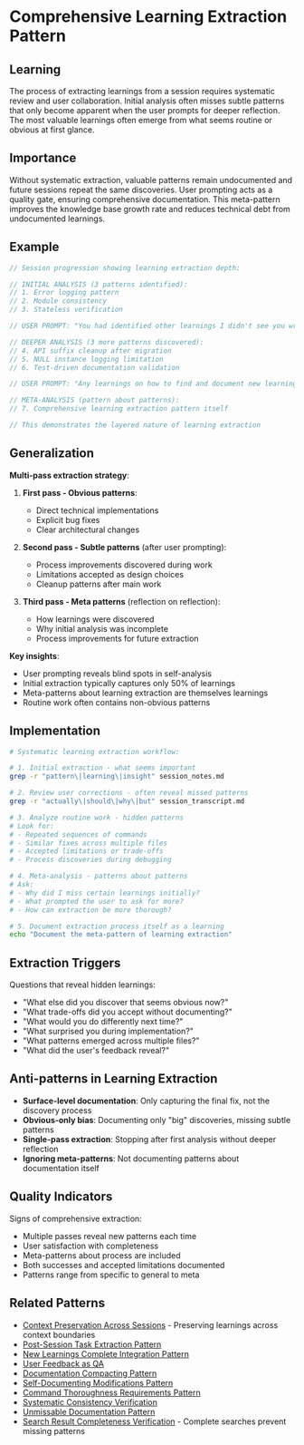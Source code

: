 # Comprehensive Learning Extraction Pattern

## Learning
The process of extracting learnings from a session requires systematic review and user collaboration. Initial analysis often misses subtle patterns that only become apparent when the user prompts for deeper reflection. The most valuable learnings often emerge from what seems routine or obvious at first glance.

## Importance
Without systematic extraction, valuable patterns remain undocumented and future sessions repeat the same discoveries. User prompting acts as a quality gate, ensuring comprehensive documentation. This meta-pattern improves the knowledge base growth rate and reduces technical debt from undocumented learnings.

## Example
```c
// Session progression showing learning extraction depth:

// INITIAL ANALYSIS (3 patterns identified):
// 1. Error logging pattern
// 2. Module consistency  
// 3. Stateless verification

// USER PROMPT: "You had identified other learnings I didn't see you write about"

// DEEPER ANALYSIS (3 more patterns discovered):
// 4. API suffix cleanup after migration
// 5. NULL instance logging limitation  
// 6. Test-driven documentation validation

// USER PROMPT: "Any learnings on how to find and document new learnings?"

// META-ANALYSIS (pattern about patterns):
// 7. Comprehensive learning extraction pattern itself

// This demonstrates the layered nature of learning extraction
```

## Generalization
**Multi-pass extraction strategy**:

1. **First pass - Obvious patterns**: 
   - Direct technical implementations
   - Explicit bug fixes
   - Clear architectural changes

2. **Second pass - Subtle patterns** (after user prompting):
   - Process improvements discovered during work
   - Limitations accepted as design choices
   - Cleanup patterns after main work

3. **Third pass - Meta patterns** (reflection on reflection):
   - How learnings were discovered
   - Why initial analysis was incomplete
   - Process improvements for future extraction

**Key insights**:
- User prompting reveals blind spots in self-analysis
- Initial extraction typically captures only 50% of learnings
- Meta-patterns about learning extraction are themselves learnings
- Routine work often contains non-obvious patterns

## Implementation
```bash
# Systematic learning extraction workflow:

# 1. Initial extraction - what seems important
grep -r "pattern\|learning\|insight" session_notes.md

# 2. Review user corrections - often reveal missed patterns
grep -r "actually\|should\|why\|but" session_transcript.md

# 3. Analyze routine work - hidden patterns
# Look for:
# - Repeated sequences of commands
# - Similar fixes across multiple files
# - Accepted limitations or trade-offs
# - Process discoveries during debugging

# 4. Meta-analysis - patterns about patterns
# Ask:
# - Why did I miss certain learnings initially?
# - What prompted the user to ask for more?
# - How can extraction be more thorough?

# 5. Document extraction process itself as a learning
echo "Document the meta-pattern of learning extraction"
```

## Extraction Triggers
Questions that reveal hidden learnings:
- "What else did you discover that seems obvious now?"
- "What trade-offs did you accept without documenting?"
- "What would you do differently next time?"
- "What surprised you during implementation?"
- "What patterns emerged across multiple files?"
- "What did the user's feedback reveal?"

## Anti-patterns in Learning Extraction
- **Surface-level documentation**: Only capturing the final fix, not the discovery process
- **Obvious-only bias**: Documenting only "big" discoveries, missing subtle patterns
- **Single-pass extraction**: Stopping after first analysis without deeper reflection
- **Ignoring meta-patterns**: Not documenting patterns about documentation itself

## Quality Indicators
Signs of comprehensive extraction:
- Multiple passes reveal new patterns each time
- User satisfaction with completeness
- Meta-patterns about process are included
- Both successes and accepted limitations documented
- Patterns range from specific to general to meta

## Related Patterns
- [Context Preservation Across Sessions](context-preservation-across-sessions.md) - Preserving learnings across context boundaries
- [Post-Session Task Extraction Pattern](post-session-task-extraction-pattern.md)
- [New Learnings Complete Integration Pattern](new-learnings-complete-integration-pattern.md)
- [User Feedback as QA](user-feedback-as-qa.md)
- [Documentation Compacting Pattern](documentation-compacting-pattern.md)
- [Self-Documenting Modifications Pattern](self-documenting-modifications-pattern.md)
- [Command Thoroughness Requirements Pattern](command-thoroughness-requirements-pattern.md)
- [Systematic Consistency Verification](systematic-consistency-verification.md)
- [Unmissable Documentation Pattern](unmissable-documentation-pattern.md)
- [Search Result Completeness Verification](search-result-completeness-verification.md) - Complete searches prevent missing patterns